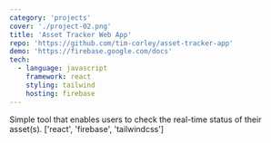 ```yaml
---
category: 'projects'
cover: './project-02.png'
title: 'Asset Tracker Web App'
repo: 'https://github.com/tim-corley/asset-tracker-app'
demo: 'https://firebase.google.com/docs'
tech:
  - language: javascript
    framework: react
    styling: tailwind
    hosting: firebase
---
```


Simple tool that enables users to check the real-time status of their asset(s). ['react', 'firebase', 'tailwindcss']
